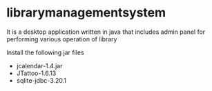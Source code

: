 # librarymanagementsystem
It is a desktop application written in java that  includes admin panel for performing various operation of library


Install the following jar files

 - jcalendar-1.4.jar
 - JTattoo-1.6.13
 - sqlite-jdbc-3.20.1
